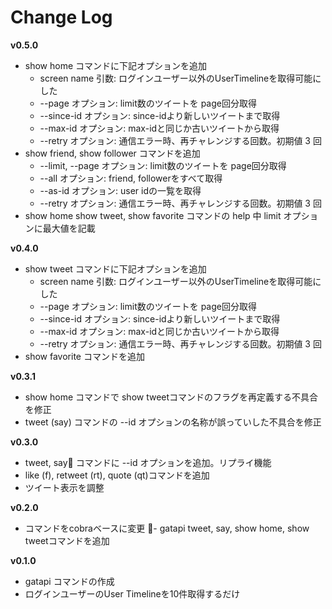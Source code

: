 # Change Log

**v0.5.0**
- show home コマンドに下記オプションを追加
    - screen name 引数: ログインユーザー以外のUserTimelineを取得可能にした
    - --page オプション: limit数のツイートを page回分取得
    - --since-id オプション: since-idより新しいツイートまで取得
    - --max-id オプション: max-idと同じか古いツイートから取得
    - --retry オプション: 通信エラー時、再チャレンジする回数。初期値 3 回
- show friend, show follower コマンドを追加
    - --limit, --page オプション: limit数のツイートを page回分取得
    - --all オプション: friend, followerをすべて取得
    - --as-id オプション: user idの一覧を取得
    - --retry オプション: 通信エラー時、再チャレンジする回数。初期値 3 回
- show home show tweet, show favorite コマンドの help 中 limit オプションに最大値を記載

**v0.4.0**
- show tweet コマンドに下記オプションを追加
    - screen name 引数: ログインユーザー以外のUserTimelineを取得可能にした
    - --page オプション: limit数のツイートを page回分取得
    - --since-id オプション: since-idより新しいツイートまで取得
    - --max-id オプション: max-idと同じか古いツイートから取得
    - --retry オプション: 通信エラー時、再チャレンジする回数。初期値 3 回
- show favorite コマンドを追加

**v0.3.1**
- show home コマンドで show tweetコマンドのフラグを再定義する不具合を修正
- tweet (say) コマンドの --id オプションの名称が誤っていした不具合を修正

**v0.3.0**
- tweet, say コマンドに --id オプションを追加。リプライ機能
- like (f), retweet (rt), quote (qt)コマンドを追加
- ツイート表示を調整

**v0.2.0**
- コマンドをcobraベースに変更
- gatapi tweet, say, show home, show tweetコマンドを追加

**v0.1.0**
- gatapi コマンドの作成
- ログインユーザーのUser Timelineを10件取得するだけ
